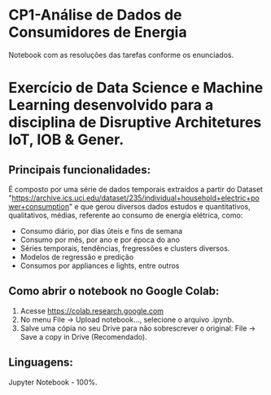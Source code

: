 # CP1-Análise de Dados de Consumidores de Energia
Notebook com as resoluções das tarefas conforme os enunciados.

# Exercício de Data Science e Machine Learning desenvolvido para a disciplina de Disruptive Architetures IoT, IOB & Gener.

## Principais funcionalidades:
É composto por uma série de dados temporais extraídos a partir do Dataset "https://archive.ics.uci.edu/dataset/235/individual+household+electric+power+consumption" e que gerou diversos dados estudos e quantitativos, qualitativos, médias, referente ao consumo de energia elétrica, como:
- Consumo diário, por dias úteis e fins de semana
- Consumo por mês, por ano e por época do ano
- Séries temporais, tendências, fregressões e clusters diversos.
- Modelos de regressão e predição
- Consumos por appliances e lights, entre outros

## Como abrir o notebook no Google Colab:
1. Acesse https://colab.research.google.com
2. No menu File → Upload notebook…, selecione o arquivo .ipynb. 
3. Salve uma cópia no seu Drive para não sobrescrever o original: File → Save a copy in Drive (Recomendado).

## Linguagens:
Jupyter Notebook - 100%.
